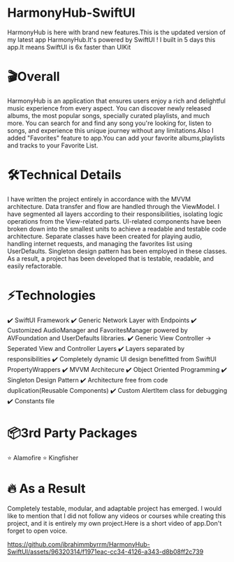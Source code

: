 # HarmonyHub-SwiftUI
HarmonyHub is here with brand new features.This is the updated version of my latest app HarmonyHub.It's powered by SwiftUI ! I built in 5 days this app.It means SwiftUI is 6x faster than UIKit

<h1>🎬Overall</h1>
HarmonyHub is an application that ensures users enjoy a rich and delightful music experience from every aspect. You can discover newly released albums, the most popular songs, specially curated playlists, and much more. You can search for and find any song you're looking for, listen to songs, and experience this unique journey without any limitations.Also I added "Favorites" feature to app.You can add your favorite albums,playlists and tracks to your Favorite List.
<h1>🛠️Technical Details</h1>
I have written the project entirely in accordance with the MVVM architecture. Data transfer and flow are handled through the ViewModel. I have segmented all layers according to their responsibilities, isolating logic operations from the View-related parts. UI-related components have been broken down into the smallest units to achieve a readable and testable code architecture. Separate classes have been created for playing audio, handling internet requests, and managing the favorites list using UserDefaults. Singleton design pattern has been employed in these classes. As a result, a project has been developed that is testable, readable, and easily refactorable.
<h1>⚡️Technologies</h1>
✔️ SwiftUI Framework
✔️ Generic Network Layer with Endpoints
✔️ Customized AudioManager and FavoritesManager powered by AVFoundation and UserDefaults libraries.
✔️ Generic View Controller -> Seperated View and Controller Layers
✔️ Layers separated by responsibilities
✔️ Completely dynamic UI design benefitted from SwiftUI PropertyWrappers
✔️ MVVM Architecure
✔️ Object Oriented Programming
✔️ Singleton Design Pattern
✔️ Architecture free from code duplication(Reusable Components)
✔️ Custom AlertItem class for debugging
✔️ Constants file
<h1>📦3rd Party Packages</h1>
⭐️ Alamofire 
⭐️ Kingfisher 

<h1>🔥 As a Result</h1>
Completely testable, modular, and adaptable project has emerged. I would like to mention that I did not follow any videos or courses while creating this project, and it is entirely my own project.Here is a short video of app.Don't forget to open voice.



https://github.com/ibrahimmbyrrm/HarmonyHub-SwiftUI/assets/96320314/f1971eac-cc34-4126-a343-d8b08ff2c739



